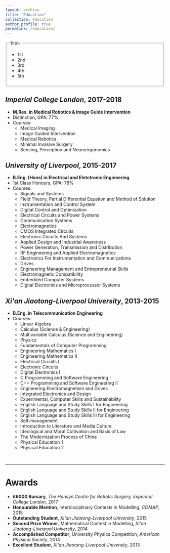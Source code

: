 ```yaml
---
layout: archive
title: "Education"
collection: education
author_profile: true
permalink: /education/ 
---
```


<fieldset>
  <legend style="cursor:hand" onclick="isHidden('div_first_part')">
    first
    <span style='float:right; display:none;' id='div_first_part1'>+&nbsp</span>
    <span style='float:right; display:block;' id='div_first_part2'>-&nbsp</span>
  </legend>
  <div style='display:block;' id='div_first_part'>
    <ul>
      <li>1st</li>
      <li>2nd</li>
      <li>3rd</li>
      <li>4th</li>
      <li>5th</li>
    </ul>
  </div>
</fieldset>

## <i>Imperial College London</i>, 2017-2018
* <b>M.Res. in Medical Robotics & Image Guide Intervention</b>
* Distinction, GPA: 77%
* Courses:
  * Medical Imaging
  * Image Guided Intervention
  * Medical Robotics
  * Minimal Invasive Surgery
  * Sensing, Perception and Neuroergonomics

## <i>University of Liverpool</i>, 2015-2017
* <b>B.Eng. (Hons) in Electrical and Eletctronic Engineering</b>
* 1st Class Honours, GPA: 78%
* Courses:
  * Signals and Systems
  * Field Theory, Partial Differential Equation and Method of Solution
  * Instrumentation and Control System
  * Digital Control and Optimization
  * Electrical Circuits and Power Systems
  * Communication Systems
  * Electromagnetics
  * CMOS Integrated Circuits
  * Electronic Circuits And Systems
  * Applied Design and Industrial Awareness
  * Power Generation, Transmission and Distribution
  * RF Engineering and Applied Electromagnetics
  * Electronics For Instrumentation and Communications
  * Drives
  * Engineering Management and Entrepreneurial Skills
  * Electromagnetic Compatibility
  * Embedded Computer Systems
  * Digital Electronics and Microprocessor Systems

## <i>Xi'an Jiaotong-Liverpool University</i>, 2013-2015
* <b>B.Eng. in Telecommunication Engineering</b>
* Courses:
  * Linear Algebra
  * Calculus (Science & Engineering)
  * Multivariable Calculus (Science and Engineering)
  * Physics
  * Fundamentals of Computer Programming
  * Engineering Mathematics I
  * Engineering Mathematics II
  * Electrical Circuits I
  * Electronic Circuits
  * Digital Electronics I
  * C Programming and Software Engineering I
  * C++ Programming and Software Engineering II
  * Engineering Electromagnetism and Drives
  * Integrated Electronics and Design
  * Experimental, Computer Skills and Sustainability
  * English Language and Study Skills I for Engineering
  * English Language and Study Skills II for Engineering
  * English Language and Study Skills III for Engineering
  * Self-management
  * Introduction to Literature and Media Culture
  * Ideological and Moral Cultivation and Basis of Law
  * The Modernization Process of China
  * Physical Education 1
  * Physical Education 2
<br>

---

# Awards
* <b>£6000 Bursary</b>, <i>The Hamlyn Centre for Robotic Surgery, Imperical College London</i>, 2017
* <b>Honourable Mention</b>, Interdisciplinary Contests in Modelling, <i>COMAP</i>, 2015
* <b>Outstanding Student</b>, <i>Xi'an Jiaotong-Liverpool University</i>, 2015
* <b>Second Prize Winner</b>, Mathematical Contest in Modelling, <i>Xi'an Jiaotong-Liverpool University</i>, 2014
* <b>Accomplished Competitor</b>, University Physics Competition, <i>American Physical Society</i>, 2014
* <b>Excellent Student</b>, <i>Xi'an Jiaotong-Liverpool University</i>, 2013
